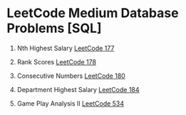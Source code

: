 # LeetCode Medium Database Problems [SQL]

1. Nth Highest Salary [LeetCode 177](https://leetcode.com/problems/nth-highest-salary/)

2. Rank Scores [LeetCode 178](https://leetcode.com/problems/rank-scores/)

3. Consecutive Numbers [LeetCode 180](https://leetcode.com/problems/consecutive-numbers/)

4. Department Highest Salary [LeetCode 184](https://leetcode.com/problems/department-highest-salary/)

5. Game Play Analysis II [LeetCode 534](https://leetcode.com/problems/game-play-analysis-iii/)